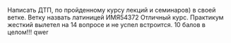 Написать ДТП, по пройденному курсу лекций и семинаров) в своей ветке. Ветку назвать латиницей ИМЯ54372
Отличный курс. Практикум жесткий вылетел на 14 вопросе и не успел встроится.
10 балов в целом!!!
qwer